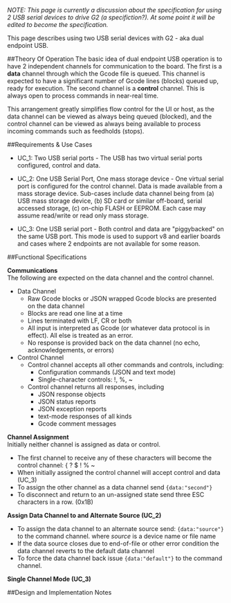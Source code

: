_NOTE: This page is currently a discussion about the specification for using 2 USB serial devices to drive G2 (a specifiction?). At some point it will be edited to become the specification._

This page describes using two USB serial devices with G2 - aka dual endpoint USB. 

##Theory Of Operation
The basic idea of dual endpoint USB operation is to have 2 independent channels for communication to the board. The first is a **data** channel through which the Gcode file is queued. This channel is expected to have a significant number of Gcode lines (blocks) queued up, ready for execution. The second channel is a **control** channel. This is always open to process commands in near-real time.

This arrangement greatly simplifies flow control for the UI or host, as the data channel can be viewed as always being queued (blocked), and the control channel can be viewed as always being available to process incoming commands such as feedholds (stops).

##Requirements & Use Cases

* UC_1: Two USB serial ports - The USB has two virtual serial ports configured, control and data.
 
* UC_2: One USB Serial Port, One mass storage device - One virtual serial port is configured for the control channel. Data is made available from a mass storage device. Sub-cases include data channel being from (a) USB mass storage device, (b) SD card or similar off-board, serial accessed storage, (c) on-chip FLASH or EEPROM. Each case may assume read/write or read only mass storage.

* UC_3: One USB serial port - Both control and data are "piggybacked" on the same USB port. This mode is used to support v8 and earlier boards and cases where 2 endpoints are not available for some reason.

##Functional Specifications

**Communications**<br>
The following are expected on the data channel and the control channel.
* Data Channel
  * Raw Gcode blocks or JSON wrapped Gcode blocks are presented on the data channel
  * Blocks are read one line at a time
  * Lines terminated with LF, CR or both
  * All input is interpreted as Gcode (or whatever data protocol is in effect). All else is treated as an error.
  * No response is provided back on the data channel (no echo, acknowledgements, or errors)
* Control Channel
  * Control channel accepts all other commands and controls, including:
    * Configuration commands (JSON and text mode)
    * Single-character controls: !, %, ~
  * Control channel returns all responses, including
    * JSON response objects
    * JSON status reports
    * JSON exception reports
    * text-mode responses of all kinds
    * Gcode comment messages

**Channel Assignment**<br>
Initially neither channel is assigned as data or control. 
* The first channel to receive any of these characters will become the control channel:
  {
  ?
  $
  !
  %
  ~
* When initially assigned the control channel will accept control and data (UC_3)
* To assign the other channel as a data channel send `{data:"second"}`
* To disconnect and return to an un-assigned state send three ESC characters in a row. (0x1B)

**Assign Data Channel to and Alternate Source (UC_2)**
* To assign the data channel to an alternate source send: `{data:"source"}` to the command channel. where _source_ is a device name or file name
* If the data source closes due to end-of-file or other error condition the data channel reverts to the default data channel
* To force the data channel back issue `{data:"default"}` to the command channel.

**Single Channel Mode (UC_3)**


##Design and Implementation Notes
